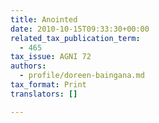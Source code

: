 ```yaml
---
title: Anointed
date: 2010-10-15T09:33:30+00:00
related_tax_publication_term:
  - 465
tax_issue: AGNI 72
authors:
  - profile/doreen-baingana.md
tax_format: Print
translators: []

---
```

